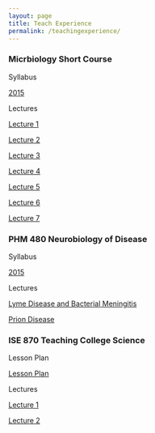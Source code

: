 ```yaml
---
layout: page
title: Teach Experience
permalink: /teachingexperience/
---
```


### Micrbiology Short Course 

Syllabus 

[2015](https://www.dropbox.com/s/03w10h7obtvq241/Micro%20Summer%202015%20syllabus.docx?dl=0)

Lectures

[Lecture 1](https://www.dropbox.com/s/f6ko9izfogud3rt/Lecture%20%231-%20Intro%20to%20microbiology%2015.ppt?dl=0)

[Lecture 2](https://www.dropbox.com/s/t486ntu9ezruyaf/Lecture%20%232-Structure%20and%20function%20of%20the%20Prokaryotic%20cell15.ppt?dl=0)

[Lecture 3](https://www.dropbox.com/s/6ete26pu0iylvz4/Lecture%20%233%20Microbial%20metabolism15.ppt?dl=0)

[Lecture 4](https://www.dropbox.com/s/fo0ftyoaw7yl5oh/Lecture%20%234%20Microbial%20growth15.ppt?dl=0)

[Lecture 5](https://www.dropbox.com/s/nlxa6g2u2a2rnls/Lecture%20%235%20Control%20of%20microbial%20growth15.ppt?dl=0)

[Lecture 6](https://www.dropbox.com/s/icuqc38gnn6up3a/Lecture%20%236%20Classification%20of%20microorganisms%20and%20Biochemical%20tests15.ppt?dl=0)

[Lecture 7](https://www.dropbox.com/s/20uj0pl5j96x961/Lecture%20%237%20Microbial%20mechanisms%20of%20pathogenicity15.ppt?dl=0)


### PHM 480 Neurobiology of Disease 

Syllabus 

[2015](https://www.dropbox.com/s/zosybszcarm29zj/PHM%20480%20syllabus_2015.pdf?dl=0)

Lectures

[Lyme Disease and Bacterial Meningitis](https://www.dropbox.com/s/vrggnzyxiht9i2o/Lyme%20disease%20and%20Bacterial%20Meningitis.ppt?dl=0)

[Prion Disease](https://www.dropbox.com/s/4nsz2h07x6abz9g/Prion%20disease.ppt?dl=0)


### ISE 870  Teaching College Science 

Lesson Plan

[Lesson Plan](https://www.dropbox.com/s/lnm64lu2oz6civi/Lesson%20Plan-%20Control%20of%20microbial%20growth.pdf?dl=0)

Lectures

[Lecture 1](https://www.dropbox.com/s/ioauco0h82ija3r/ISE%20Short%20lecture%201.ppt?dl=0)

[Lecture 2](https://www.dropbox.com/s/5aet8708zrs3rut/ISE%20Short%20Lecture%20%232.ppt?dl=0)
